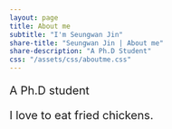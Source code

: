 ```yaml
---
layout: page
title: About me
subtitle: "I'm Seungwan Jin"
share-title: "Seungwan Jin | About me"
share-description: "A Ph.D Student"
css: "/assets/css/aboutme.css"
---
```


<div id="aboutme-section">

<style>
      p {
        font-size: 20px;
      }
      .a {
        text-indent: 2em;
      }
      .b {
        text-indent: -2em;
      }
      .c {
        text-indent: -2em;
        margin-left: 2em;
      }
</style>
  
<p class="about-text">
<span class="fa fa-graduation-cap about-icon"></span>
A Ph.D student
</p>

<p class="about-text">
<span class="fa fa-globe-asia about-icon"></span>
I love to eat fried chickens</i>.
</p>
